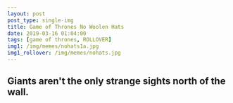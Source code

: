 ```yaml
---
layout: post
post_type: single-img
title: Game of Thrones No Woolen Hats
date: 2019-03-16 01:04:00
tags: [game of thrones, ROLLOVER]
img1: /img/memes/nohats1a.jpg
img1_rollover: /img/memes/nohats.jpg
---
```

## Giants aren't the only strange sights north of the wall.
